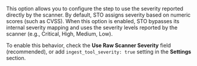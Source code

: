 This option allows you to configure the step to use the severity reported directly by the scanner. By default, STO assigns severity based on numeric scores (such as CVSS). When this option is enabled, STO bypasses its internal severity mapping and uses the severity levels reported by the scanner (e.g., Critical, High, Medium, Low).

To enable this behavior, check the **Use Raw Scanner Severity** field (recommended), or add `ingest_tool_severity: true` setting in the **Settings** section.